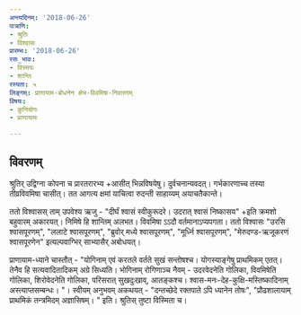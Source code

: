 ```yaml
---
अन्त्यदिनम्: '2018-06-26'
पात्राणि:
- श्रुतिः
- विश्वासः
प्रारम्भः: '2018-06-26'
रसः_भावः:
- विस्मयः
- शान्तिः
रस्यता: ५
लिङ्गम्: प्राणायाम-बोधनेन क्षेभ-विवमिषा-निवारणम्
विषयः:
- कुनियोगः
- प्राणायामः

---
```


## विवरणम्
श्रुतिर् उद्विग्ना कोपना च प्रारतरारभ्य +आसीत् भिन्नविषयेषु। दुर्वचनान्यवदत्। गर्भकारणाच्च तस्या तीव्रविवमिषा चासीत्। तत आगत्य क्षमां याचित्वा रुदन्ती साहाय्यम् अयाचतैकान्ते। 

ततो विश्वासस् ताम् उपवेश्य ऋजु - "दीर्घं श्वासं स्वीकुरूदरे। उदरात् श्वासं निष्कासय" +‌इति क्रमशो बहुवारम् अकारयत्। निमिषे हि शान्तिम् अलभत। विवमिषा ऽऽदौ वर्तमानाऽप्यपगता। ततो विश्वासः "उरसि श्वासपूरणम्", "ललाटे श्वासपूरणम्", "ब्रुवोर् मध्ये श्वासपूरणम्", "मूर्ध्नि श्वासपूरणम्", "मेरुदण्ड-ऋजूकरणं श्वासपूरणेन" इत्यल्पवाग्भिर् साभ्यासैर् अबोधयत्। 

प्राणायाम-ध्याने चास्तौत् - "योगिनाम् एवं करतले वर्तते सुखं सन्तोषश्च।  योगस्याङ्गेषु प्राथमिकम् एतत्। तेनैव हि सत्यवादितादिकम् अग्रे सिध्यति। भोगिनाम् रोगिणाञ्च नैवम् - उदरवेदनेति गोलिका, विवमिषेति गोलिका, शिरोवेदनेति गोलिका, परिसरात् सुखदुःखाव्, आतङ्कश्च। श्वास-मनः-देह-कुक्षि-मस्तिष्कादिनाम् अस्त्याप्तसम्बन्धः। "। स्वीयम् अनुभवम् अकथयत् - "दन्तच्छेदे रक्तपाते ऽपि ध्यानेन तोषः", "प्रौढशालायाम् प्राथमिकं तन्त्रमिदम् अज्ञासिषम्। " इति। श्रुतिस् तुष्टा विस्मिता च।

